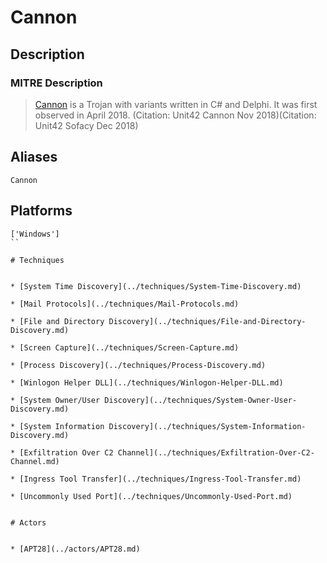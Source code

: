 
# Cannon

## Description

### MITRE Description

> [Cannon](https://attack.mitre.org/software/S0351) is a Trojan with variants written in C# and Delphi. It was first observed in April 2018. (Citation: Unit42 Cannon Nov 2018)(Citation: Unit42 Sofacy Dec 2018)

## Aliases

```
Cannon
```

## Platforms

```
['Windows']
``

# Techniques


* [System Time Discovery](../techniques/System-Time-Discovery.md)

* [Mail Protocols](../techniques/Mail-Protocols.md)
    
* [File and Directory Discovery](../techniques/File-and-Directory-Discovery.md)
    
* [Screen Capture](../techniques/Screen-Capture.md)
    
* [Process Discovery](../techniques/Process-Discovery.md)
    
* [Winlogon Helper DLL](../techniques/Winlogon-Helper-DLL.md)
    
* [System Owner/User Discovery](../techniques/System-Owner-User-Discovery.md)
    
* [System Information Discovery](../techniques/System-Information-Discovery.md)
    
* [Exfiltration Over C2 Channel](../techniques/Exfiltration-Over-C2-Channel.md)
    
* [Ingress Tool Transfer](../techniques/Ingress-Tool-Transfer.md)
    
* [Uncommonly Used Port](../techniques/Uncommonly-Used-Port.md)
    

# Actors


* [APT28](../actors/APT28.md)

